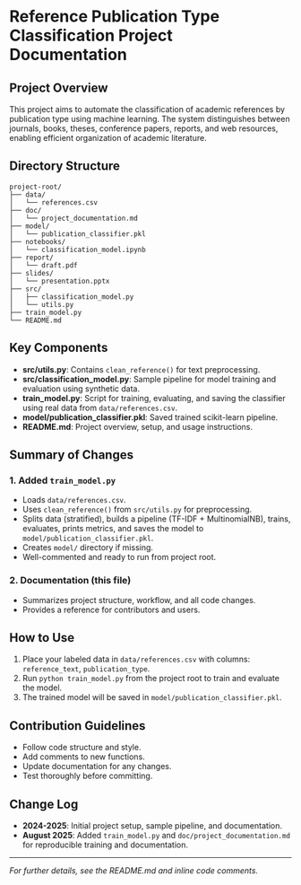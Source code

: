 # Reference Publication Type Classification Project Documentation

## Project Overview

This project aims to automate the classification of academic references by publication type using machine learning. The system distinguishes between journals, books, theses, conference papers, reports, and web resources, enabling efficient organization of academic literature.

## Directory Structure

```
project-root/
├── data/
│   └── references.csv
├── doc/
│   └── project_documentation.md
├── model/
│   └── publication_classifier.pkl
├── notebooks/
│   └── classification_model.ipynb
├── report/
│   └── draft.pdf
├── slides/
│   └── presentation.pptx
├── src/
│   ├── classification_model.py
│   └── utils.py
├── train_model.py
└── README.md
```

## Key Components

- **src/utils.py**: Contains `clean_reference()` for text preprocessing.
- **src/classification_model.py**: Sample pipeline for model training and evaluation using synthetic data.
- **train_model.py**: Script for training, evaluating, and saving the classifier using real data from `data/references.csv`.
- **model/publication_classifier.pkl**: Saved trained scikit-learn pipeline.
- **README.md**: Project overview, setup, and usage instructions.

## Summary of Changes

### 1. Added `train_model.py`
- Loads `data/references.csv`.
- Uses `clean_reference()` from `src/utils.py` for preprocessing.
- Splits data (stratified), builds a pipeline (TF-IDF + MultinomialNB), trains, evaluates, prints metrics, and saves the model to `model/publication_classifier.pkl`.
- Creates `model/` directory if missing.
- Well-commented and ready to run from project root.

### 2. Documentation (this file)
- Summarizes project structure, workflow, and all code changes.
- Provides a reference for contributors and users.

## How to Use

1. Place your labeled data in `data/references.csv` with columns: `reference_text`, `publication_type`.
2. Run `python train_model.py` from the project root to train and evaluate the model.
3. The trained model will be saved in `model/publication_classifier.pkl`.

## Contribution Guidelines

- Follow code structure and style.
- Add comments to new functions.
- Update documentation for any changes.
- Test thoroughly before committing.

## Change Log

- **2024-2025**: Initial project setup, sample pipeline, and documentation.
- **August 2025**: Added `train_model.py` and `doc/project_documentation.md` for reproducible training and documentation.

---

*For further details, see the README.md and inline code comments.*
